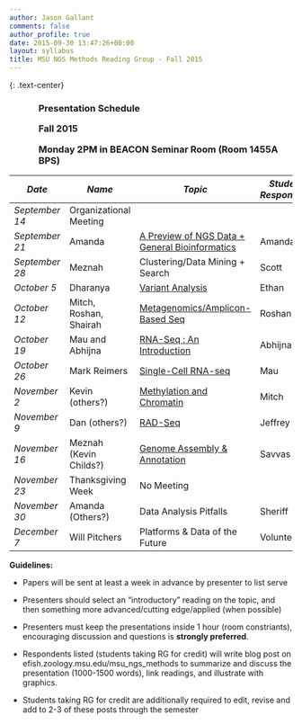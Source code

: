 ```yaml
---
author: Jason Gallant
comments: false
author_profile: true
date: 2015-09-30 13:47:26+00:00
layout: syllabus
title: MSU NGS Methods Reading Group - Fall 2015
---
```

{: .text-center}
<ul>
<h3>
<ul>Presentation Schedule</ul>
<ul>Fall 2015</ul>
<ul>Monday 2PM in BEACON Seminar Room (Room 1455A BPS)</ul>
</h3>
</ul>

|**_Date_**	|**_Name_**|	**_Topic_**|	**_Student Respondent_**|
|-------|------|-----|-----|
|_September 14_	| Organizational Meeting		|||
|_September 21_	| Amanda	| [A Preview of NGS Data + General Bioinformatics	](/msu_ngs/2015-10-05-sequencing-how-does-that-work)| Amanda |
|_September 28_	| Meznah	| Clustering/Data Mining + Search|	Scott |
|_October 5_	| Dharanya	| [Variant Analysis](/msu_ngs/2015-10-12-variant-analysis-fantastic-snps-and-where-to-find-them)	| Ethan |
|_October 12_	| Mitch, Roshan, Shairah|	[Metagenomics/Amplicon-Based Seq](/msu_ngs/2015-10-19-metagenomics-and-amplicon-based-sequencing0)	| Roshan |
|_October 19_	| Mau and Abhijna|	[RNA-Seq : An Introduction](/msu_ngs/2015-10-25-an-introduction-to-rna-seq-and-transcriptome-assembly) |	Abhijna |
|_October 26_	| Mark Reimers	| [Single-Cell RNA-seq](/msu_ngs/2015-11-02-single-cell-rnaseq-with-focus-on-brain) |	Mau |
|_November 2_	| Kevin (others?)	| [Methylation and Chromatin](/msu_ngs/2015-11-12-methylation-chromatin-and-chip-seq) |	Mitch
|_November 9_	| Dan (others?)| 	[RAD-Seq](/msu_ngs/2015-11-16-rad-seq)	| Jeffrey |
|_November 16_	| Meznah (Kevin Childs?)| 	[Genome Assembly & Annotation](/msu_ngs/2015-11-17-genome-annotation)	| Savvas |
|_November 23_	| Thanksgiving Week |	No Meeting	| |
|_November 30_	| Amanda (Others?) | Data Analysis Pitfalls| 	Sheriff |
|_December 7_	| Will Pitchers	| Platforms & Data of the Future |	Volunteer |

**Guidelines:**

  * Papers will be sent at least a week in advance by presenter to list serve


  * Presenters should select an “introductory” reading on the topic, and then something more advanced/cutting edge/applied (when possible)


  * Presenters must keep the presentations inside 1 hour (room constriants), encouraging discussion and questions is **strongly preferred**.


  * Respondents listed (students taking RG for credit) will write blog post on efish.zoology.msu.edu/msu_ngs_methods to summarize and discuss the presentation (1000-1500 words), link readings, and illustrate with graphics.


  * Students taking RG for credit are additionally required to edit, revise and add to 2-3 of these posts through the semester
